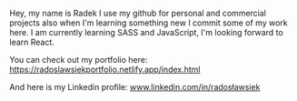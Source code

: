 Hey, my name is Radek
I use my github for personal and commercial projects
also when I'm learning something new I commit some of my work here.
I am currently learning SASS and JavaScript,
I'm looking forward to learn React.

You can check out my portfolio here: https://radoslawsiekportfolio.netlify.app/index.html

And here is my Linkedin profile: www.linkedin.com/in/radosławsiek

